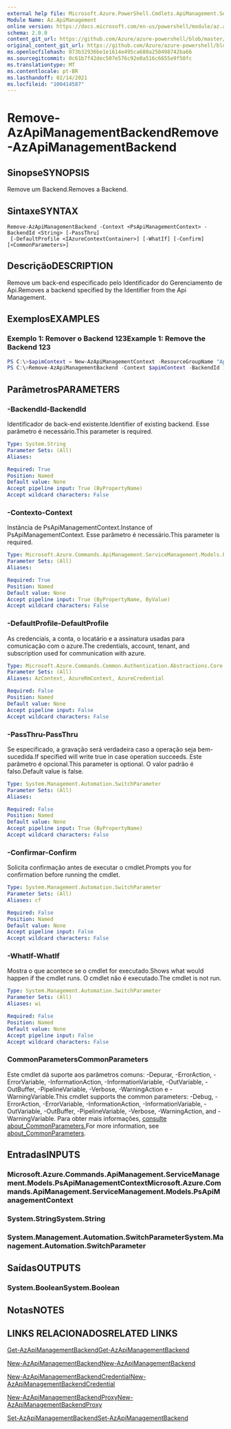 ```yaml
---
external help file: Microsoft.Azure.PowerShell.Cmdlets.ApiManagement.ServiceManagement.dll-Help.xml
Module Name: Az.ApiManagement
online version: https://docs.microsoft.com/en-us/powershell/module/az.apimanagement/remove-azapimanagementbackend
schema: 2.0.0
content_git_url: https://github.com/Azure/azure-powershell/blob/master/src/ApiManagement/ApiManagement/help/Remove-AzApiManagementBackend.md
original_content_git_url: https://github.com/Azure/azure-powershell/blob/master/src/ApiManagement/ApiManagement/help/Remove-AzApiManagementBackend.md
ms.openlocfilehash: 073b32936be1e1614e495ca680a250498742ba66
ms.sourcegitcommit: 0c61b7f42dec507e576c92e0a516c6655e9f50fc
ms.translationtype: MT
ms.contentlocale: pt-BR
ms.lasthandoff: 02/14/2021
ms.locfileid: "100414587"
---
```

# <span data-ttu-id="3870c-101">Remove-AzApiManagementBackend</span><span class="sxs-lookup"><span data-stu-id="3870c-101">Remove-AzApiManagementBackend</span></span>

## <span data-ttu-id="3870c-102">Sinopse</span><span class="sxs-lookup"><span data-stu-id="3870c-102">SYNOPSIS</span></span>
<span data-ttu-id="3870c-103">Remove um Backend.</span><span class="sxs-lookup"><span data-stu-id="3870c-103">Removes a Backend.</span></span>

## <span data-ttu-id="3870c-104">Sintaxe</span><span class="sxs-lookup"><span data-stu-id="3870c-104">SYNTAX</span></span>

```
Remove-AzApiManagementBackend -Context <PsApiManagementContext> -BackendId <String> [-PassThru]
 [-DefaultProfile <IAzureContextContainer>] [-WhatIf] [-Confirm] [<CommonParameters>]
```

## <span data-ttu-id="3870c-105">Descrição</span><span class="sxs-lookup"><span data-stu-id="3870c-105">DESCRIPTION</span></span>
<span data-ttu-id="3870c-106">Remove um back-end especificado pelo Identificador do Gerenciamento de Api.</span><span class="sxs-lookup"><span data-stu-id="3870c-106">Removes a backend specified by the Identifier from the Api Management.</span></span>

## <span data-ttu-id="3870c-107">Exemplos</span><span class="sxs-lookup"><span data-stu-id="3870c-107">EXAMPLES</span></span>

### <span data-ttu-id="3870c-108">Exemplo 1: Remover o Backend 123</span><span class="sxs-lookup"><span data-stu-id="3870c-108">Example 1: Remove the Backend 123</span></span>
```powershell
PS C:\>$apimContext = New-AzApiManagementContext -ResourceGroupName "Api-Default-WestUS" -ServiceName "contoso"
PS C:\>Remove-AzApiManagementBackend -Context $apimContext -BackendId 123 -PassThru
```

## <span data-ttu-id="3870c-109">Parâmetros</span><span class="sxs-lookup"><span data-stu-id="3870c-109">PARAMETERS</span></span>

### <span data-ttu-id="3870c-110">-BackendId</span><span class="sxs-lookup"><span data-stu-id="3870c-110">-BackendId</span></span>
<span data-ttu-id="3870c-111">Identificador de back-end existente.</span><span class="sxs-lookup"><span data-stu-id="3870c-111">Identifier of existing backend.</span></span>
<span data-ttu-id="3870c-112">Esse parâmetro é necessário.</span><span class="sxs-lookup"><span data-stu-id="3870c-112">This parameter is required.</span></span>

```yaml
Type: System.String
Parameter Sets: (All)
Aliases:

Required: True
Position: Named
Default value: None
Accept pipeline input: True (ByPropertyName)
Accept wildcard characters: False
```

### <span data-ttu-id="3870c-113">-Contexto</span><span class="sxs-lookup"><span data-stu-id="3870c-113">-Context</span></span>
<span data-ttu-id="3870c-114">Instância de PsApiManagementContext.</span><span class="sxs-lookup"><span data-stu-id="3870c-114">Instance of PsApiManagementContext.</span></span>
<span data-ttu-id="3870c-115">Esse parâmetro é necessário.</span><span class="sxs-lookup"><span data-stu-id="3870c-115">This parameter is required.</span></span>

```yaml
Type: Microsoft.Azure.Commands.ApiManagement.ServiceManagement.Models.PsApiManagementContext
Parameter Sets: (All)
Aliases:

Required: True
Position: Named
Default value: None
Accept pipeline input: True (ByPropertyName, ByValue)
Accept wildcard characters: False
```

### <span data-ttu-id="3870c-116">-DefaultProfile</span><span class="sxs-lookup"><span data-stu-id="3870c-116">-DefaultProfile</span></span>
<span data-ttu-id="3870c-117">As credenciais, a conta, o locatário e a assinatura usadas para comunicação com o azure.</span><span class="sxs-lookup"><span data-stu-id="3870c-117">The credentials, account, tenant, and subscription used for communication with azure.</span></span>

```yaml
Type: Microsoft.Azure.Commands.Common.Authentication.Abstractions.Core.IAzureContextContainer
Parameter Sets: (All)
Aliases: AzContext, AzureRmContext, AzureCredential

Required: False
Position: Named
Default value: None
Accept pipeline input: False
Accept wildcard characters: False
```

### <span data-ttu-id="3870c-118">-PassThru</span><span class="sxs-lookup"><span data-stu-id="3870c-118">-PassThru</span></span>
<span data-ttu-id="3870c-119">Se especificado, a gravação será verdadeira caso a operação seja bem-sucedida.</span><span class="sxs-lookup"><span data-stu-id="3870c-119">If specified will write true in case operation succeeds.</span></span>
<span data-ttu-id="3870c-120">Este parâmetro é opcional.</span><span class="sxs-lookup"><span data-stu-id="3870c-120">This parameter is optional.</span></span>
<span data-ttu-id="3870c-121">O valor padrão é falso.</span><span class="sxs-lookup"><span data-stu-id="3870c-121">Default value is false.</span></span>

```yaml
Type: System.Management.Automation.SwitchParameter
Parameter Sets: (All)
Aliases:

Required: False
Position: Named
Default value: None
Accept pipeline input: True (ByPropertyName)
Accept wildcard characters: False
```

### <span data-ttu-id="3870c-122">-Confirmar</span><span class="sxs-lookup"><span data-stu-id="3870c-122">-Confirm</span></span>
<span data-ttu-id="3870c-123">Solicita confirmação antes de executar o cmdlet.</span><span class="sxs-lookup"><span data-stu-id="3870c-123">Prompts you for confirmation before running the cmdlet.</span></span>

```yaml
Type: System.Management.Automation.SwitchParameter
Parameter Sets: (All)
Aliases: cf

Required: False
Position: Named
Default value: None
Accept pipeline input: False
Accept wildcard characters: False
```

### <span data-ttu-id="3870c-124">-WhatIf</span><span class="sxs-lookup"><span data-stu-id="3870c-124">-WhatIf</span></span>
<span data-ttu-id="3870c-125">Mostra o que acontece se o cmdlet for executado.</span><span class="sxs-lookup"><span data-stu-id="3870c-125">Shows what would happen if the cmdlet runs.</span></span> <span data-ttu-id="3870c-126">O cmdlet não é executado.</span><span class="sxs-lookup"><span data-stu-id="3870c-126">The cmdlet is not run.</span></span>

```yaml
Type: System.Management.Automation.SwitchParameter
Parameter Sets: (All)
Aliases: wi

Required: False
Position: Named
Default value: None
Accept pipeline input: False
Accept wildcard characters: False
```

### <span data-ttu-id="3870c-127">CommonParameters</span><span class="sxs-lookup"><span data-stu-id="3870c-127">CommonParameters</span></span>
<span data-ttu-id="3870c-128">Este cmdlet dá suporte aos parâmetros comuns: -Depurar, -ErrorAction, -ErrorVariable, -InformationAction, -InformationVariable, -OutVariable, -OutBuffer, -PipelineVariable, -Verbose, -WarningAction e -WarningVariable.</span><span class="sxs-lookup"><span data-stu-id="3870c-128">This cmdlet supports the common parameters: -Debug, -ErrorAction, -ErrorVariable, -InformationAction, -InformationVariable, -OutVariable, -OutBuffer, -PipelineVariable, -Verbose, -WarningAction, and -WarningVariable.</span></span> <span data-ttu-id="3870c-129">Para obter mais informações, [consulte about_CommonParameters.](http://go.microsoft.com/fwlink/?LinkID=113216)</span><span class="sxs-lookup"><span data-stu-id="3870c-129">For more information, see [about_CommonParameters](http://go.microsoft.com/fwlink/?LinkID=113216).</span></span>

## <span data-ttu-id="3870c-130">Entradas</span><span class="sxs-lookup"><span data-stu-id="3870c-130">INPUTS</span></span>

### <span data-ttu-id="3870c-131">Microsoft.Azure.Commands.ApiManagement.ServiceManagement.Models.PsApiManagementContext</span><span class="sxs-lookup"><span data-stu-id="3870c-131">Microsoft.Azure.Commands.ApiManagement.ServiceManagement.Models.PsApiManagementContext</span></span>

### <span data-ttu-id="3870c-132">System.String</span><span class="sxs-lookup"><span data-stu-id="3870c-132">System.String</span></span>

### <span data-ttu-id="3870c-133">System.Management.Automation.SwitchParameter</span><span class="sxs-lookup"><span data-stu-id="3870c-133">System.Management.Automation.SwitchParameter</span></span>

## <span data-ttu-id="3870c-134">Saídas</span><span class="sxs-lookup"><span data-stu-id="3870c-134">OUTPUTS</span></span>

### <span data-ttu-id="3870c-135">System.Boolean</span><span class="sxs-lookup"><span data-stu-id="3870c-135">System.Boolean</span></span>

## <span data-ttu-id="3870c-136">Notas</span><span class="sxs-lookup"><span data-stu-id="3870c-136">NOTES</span></span>

## <span data-ttu-id="3870c-137">LINKS RELACIONADOS</span><span class="sxs-lookup"><span data-stu-id="3870c-137">RELATED LINKS</span></span>

[<span data-ttu-id="3870c-138">Get-AzApiManagementBackend</span><span class="sxs-lookup"><span data-stu-id="3870c-138">Get-AzApiManagementBackend</span></span>](./Get-AzApiManagementBackend.md)

[<span data-ttu-id="3870c-139">New-AzApiManagementBackend</span><span class="sxs-lookup"><span data-stu-id="3870c-139">New-AzApiManagementBackend</span></span>](./New-AzApiManagementBackend.md)

[<span data-ttu-id="3870c-140">New-AzApiManagementBackendCredential</span><span class="sxs-lookup"><span data-stu-id="3870c-140">New-AzApiManagementBackendCredential</span></span>](./New-AzApiManagementBackendCredential.md)

[<span data-ttu-id="3870c-141">New-AzApiManagementBackendProxy</span><span class="sxs-lookup"><span data-stu-id="3870c-141">New-AzApiManagementBackendProxy</span></span>](./New-AzApiManagementBackendProxy.md)

[<span data-ttu-id="3870c-142">Set-AzApiManagementBackend</span><span class="sxs-lookup"><span data-stu-id="3870c-142">Set-AzApiManagementBackend</span></span>](./Set-AzApiManagementBackend.md)
